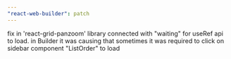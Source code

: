```yaml
---
"react-web-builder": patch
---
```


fix in 'react-grid-panzoom' library connected with "waiting" for useRef api to load. in Builder it was causing that sometimes it was required to click on sidebar component "ListOrder" to load
